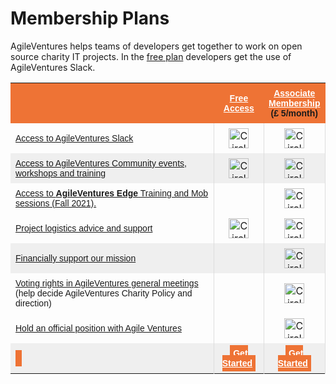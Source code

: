 # Membership Plans

AgileVentures helps teams of developers get together to work on open source charity IT projects.  In the [free plan](/free) developers get the use of AgileVentures Slack.

<div>
<table
class="tg"
style="
border-collapse: collapse;
border-spacing: 0;
border-color: #aaa;
width: 100%;
"
>
<tbody>
<tr style="background-color: #ee7335;">
<td style="width: 350px;"></td>
<th
style="
width: 65px;
font-family: Arial, sans-serif;
font-size: 14px;
padding: 8px;
"
>
<div style="text-align: center;">
<a href="/free" style="color: white;">Free Access</a>
</div>
</th>
<th
style="
width: 60px;
font-family: Arial, sans-serif;
font-size: 14px;
padding: 8px;
"
>
<div style="text-align: center;">
<a href="/associate" style="color: white;"
>Associate Membership</a
>
</div>
<div style="text-align: center;">(&#xa3; 5/month)</div>
</th>
</tr>
<tr>
<td
style="
font-family: Arial, sans-serif;
font-size: 14px;
padding: 8px;
"
>
<a href="/free">Access to AgileVentures Slack</a>
</td>
<td
style="
text-align: center;
padding: 8px;
border-left: solid 1px #ddd;
"
>
<img
width="32"
src="https://dl.dropbox.com/s/h3vg4hcvhkjc1ks/teal-circle-checkmark-128.png"
alt="Circle checkmark icon"
title="Circle checkmark"
/>
</td>
<td
style="
text-align: center;
padding: 8px;
border-left: solid 1px #ddd;
border-right: solid 1px #ddd;
"
>
<img
width="32"
src="https://dl.dropbox.com/s/h3vg4hcvhkjc1ks/teal-circle-checkmark-128.png"
alt="Circle checkmark icon"
title="Circle checkmark"
/>
</td>
</tr>
<tr>
<td
style="
font-family: Arial, sans-serif;
font-size: 14px;
background: #efefef;
padding: 8px;
"
>
<a href="/free">Access to AgileVentures Community events, workshops and training </a>
</td>
<td
style="
text-align: center;
background: #efefef;
padding: 8px;
border-left: solid 1px #ddd;
"
>
<img
width="32"
src="https://dl.dropbox.com/s/h3vg4hcvhkjc1ks/teal-circle-checkmark-128.png"
alt="Circle checkmark icon"
title="Circle checkmark"
/>
</td>
<td
style="
text-align: center;
background: #efefef;
padding: 8px;
border-left: solid 1px #ddd;
border-right: solid 1px #ddd;
"
>
<img
width="32"
src="https://dl.dropbox.com/s/h3vg4hcvhkjc1ks/teal-circle-checkmark-128.png"
alt="Circle checkmark icon"
title="Circle checkmark"
/>
</td>
		</tr>
		<tr>
<td
style="
font-family: Arial, sans-serif;
font-size: 14px;
padding: 8px;
"
>
			<a href="/associate">Access to <strong>AgileVentures Edge</strong> Training and Mob sessions (Fall 2021).</a>
</td>
<td
style="
text-align: center;
padding: 8px;
border-left: solid 1px #ddd;
"
>
</td>
<td
style="
text-align: center;
padding: 8px;
border-left: solid 1px #ddd;
border-right: solid 1px #ddd;
"
>
<img
width="32"
src="https://dl.dropbox.com/s/h3vg4hcvhkjc1ks/teal-circle-checkmark-128.png"
alt="Circle checkmark icon"
title="Circle checkmark"
/>
</td>
</tr>
<tr>
<td
style="
font-family: Arial, sans-serif;
font-size: 14px;
padding: 8px;
"
>
<a href="/free">Project logistics advice and support</a>
</td>
<td
style="
text-align: center;
padding: 8px;
border-left: solid 1px #ddd;
"
>
<img
width="32"
src="https://dl.dropbox.com/s/h3vg4hcvhkjc1ks/teal-circle-checkmark-128.png"
alt="Circle checkmark icon"
title="Circle checkmark"
/>
</td>
<td
style="
text-align: center;
padding: 8px;
border-left: solid 1px #ddd;
border-right: solid 1px #ddd;
"
>
<img
width="32"
src="https://dl.dropbox.com/s/h3vg4hcvhkjc1ks/teal-circle-checkmark-128.png"
alt="Circle checkmark icon"
title="Circle checkmark"
/>
</td>
</tr>



<tr>
<td
style="
font-family: Arial, sans-serif;
font-size: 14px;
background: #efefef;
padding: 8px;
"
>
<a href="/associate"
>Financially support our mission</a>
</td>
<td
style="
text-align: center;
background: #efefef;
padding: 8px;
border-left: solid 1px #ddd;
"
></td>
<td
style="
text-align: center;
background: #efefef;
padding: 8px;
border-left: solid 1px #ddd;
border-right: solid 1px #ddd;
"
>
<img
width="32"
src="https://dl.dropbox.com/s/h3vg4hcvhkjc1ks/teal-circle-checkmark-128.png"
alt="Circle checkmark icon"
title="Circle checkmark"
/>
</td>
</tr>
<tr>
<td
style="
font-family: Arial, sans-serif;
font-size: 14px;
padding: 8px;
"
>
<a href="/associate">Voting rights in AgileVentures general meetings </a
><br />(help decide AgileVentures Charity Policy and direction)
</td>
<td
style="
text-align: center;
padding: 8px;
border-left: solid 1px #ddd;
"
></td>
<td
style="
text-align: center;
padding: 8px;
border-left: solid 1px #ddd;
border-right: solid 1px #ddd;
"
>
<img
width="32"
src="https://dl.dropbox.com/s/h3vg4hcvhkjc1ks/teal-circle-checkmark-128.png"
alt="Circle checkmark icon"
title="Circle checkmark"
/>
</td>
		</tr>
		<tr>
<td
style="
font-family: Arial, sans-serif;
font-size: 14px;
padding: 8px;
"
>
<a href="/opportunities">Hold an official position with Agile Ventures</a
>
</td>
<td
style="
text-align: center;
padding: 8px;
border-left: solid 1px #ddd;
"
></td>
<td
style="
text-align: center;
padding: 8px;
border-left: solid 1px #ddd;
border-right: solid 1px #ddd;
"
>
<img
width="32"
src="https://dl.dropbox.com/s/h3vg4hcvhkjc1ks/teal-circle-checkmark-128.png"
alt="Circle checkmark icon"
title="Circle checkmark"
/>
</td>
		</tr> 
<tr>
<td
style="
font-family: Arial, sans-serif;
font-size: 14px;
padding: 8px;
background: #efefef;
"
>
<span
class="btn btn-primary btn-block"
style="
background-color: #ee7335;
border-color: #ee7335;
padding: 5px;
width: 350px;
"
><a href="/sponsorship"></a
></span>
</td>
<td
style="
text-align: center;
font-family: Arial, sans-serif;
font-size: 14px;
padding: 8px;
background: #efefef;
border-left: solid 1px #ddd;
color: white;
"
>
<span
class="btn btn-primary btn-block"
style="
background-color: #ee7335;
border-color: #ee7335;
padding: 5px;
"
><a href="/users/sign_up" style="color: white;"
><b>Get Started</b></a
></span
>
</td>
<td
style="
text-align: center;
font-family: Arial, sans-serif;
font-size: 14px;
padding: 8px;
background: #efefef;
border-left: solid 1px #ddd;
border-right: solid 1px #ddd;
"
>
<span
class="btn btn-primary btn-block"
style="
color: white;
background-color: #ee7335;
border-color: #ee7335;
padding: 5px;
"
>
<a href="/subscriptions/new?plan=associate" style="color: white;"
><b>Get Started</b></a
></span
>
</td>
</tr>
</tbody>
</table>
</div>
